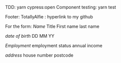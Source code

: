 TDD: yarn cypress:open
Component testing: yarn test

Footer: TotallyAlfie : hyperlink to my github

For the form:
*Name*
Title
First name
last name

*date of birth*
DD MM YY

*Employment*
employment status
annual income

*address*
house number
postcode